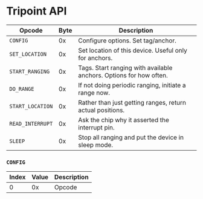Tripoint API
============


| Opcode           | Byte | Description                        |
| ------           | ---- | -----------                        |
| `CONFIG`         | 0x   | Configure options. Set tag/anchor. |
| `SET_LOCATION`   | 0x   | Set location of this device. Useful only for anchors. |
| `START_RANGING`  | 0x   | Tags. Start ranging with available anchors. Options for how often. |
| `DO_RANGE`       | 0x   | If not doing periodic ranging, initiate a range now. |
| `START_LOCATION` | 0x   | Rather than just getting ranges, return actual positions. |
| `READ_INTERRUPT` | 0x   | Ask the chip why it asserted the interrupt pin. |
| `SLEEP`          | 0x   | Stop all ranging and put the device in sleep mode. |




### `CONFIG`

| Index | Value | Description |
| ----- | ----- | ----------- |
| 0     | 0x    | Opcode      |





